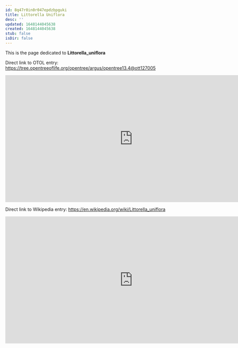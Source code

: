 ```yaml
---
id: 8q47r0in0r047epdzbpguki
title: Littorella Uniflora
desc: ''
updated: 1648144045638
created: 1648144045638
stub: false
isDir: false
---
```

This is the page dedicated to **Littorella_uniflora**


Direct link to OTOL entry: https://tree.opentreeoflife.org/opentree/argus/opentree13.4@ott127005



<html>
    <body>
    <iframe src="https://tree.opentreeoflife.org/opentree/argus/opentree13.4@ott127005"
    width="800" height="400" frameborder="0" allowfullscreen> </iframe>
    </body>
</html>
    


Direct link to Wikipedia entry: https://en.wikipedia.org/wiki/Littorella_uniflora



<html>
    <body>
    <iframe src="https://en.wikipedia.org/wiki/Littorella_uniflora"
    width="800" height="400" frameborder="0" allowfullscreen> </iframe>
    </body>
</html>
    
